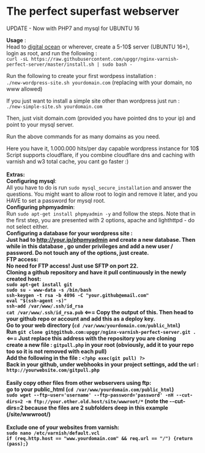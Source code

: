 # The perfect superfast webserver
UPDATE - Now with PHP7 and mysql for UBUNTU 16


<b>Usage</b> :<br>
Head to [digital ocean](https://m.do.co/c/6e83df0e17c6) or wherever, create a 5-10$ server (UBUNTU 16+), login as root, and run the following :
<br>
`curl -sL https://raw.githubusercontent.com/upggr/nginx-varnish-perfect-server/master/install.sh | sudo bash -`

Run the following to create your first wordpess installation :<br>
`./new-wordpress-site.sh yourdomain.com` (replacing with your domain, no www allowed)

If you just want to install a simple site other than wordpress just run :<br> `./new-simple-site.sh yourdomain.com`

Then, just visit domain.com (provided you have pointed dns to your ip) and point to your mysql server.

Run the above commands for as many domains as you need. <br>

Here you have it, 1.000.000 hits/per day capable wordpress instance for 10$
<br>
Script supports cloudflare, if you combine cloudflare dns and caching with varnish and w3 total cache, you cant go faster :)
<br>
<br>
<b>Extras:</b><br>
<b>Configuring mysql</b>: <br>
All you have to do is run `sudo mysql_secure_installation` and answer the questions. You might want to allow root to login and remove it later, and you HAVE to set a password for mysql root.
<br>
<b>Configuring phpmyadmin</b>: <br>
Run `sudo apt-get install phpmyadmin -y` and follow the steps. Note that in the first step, you are presented with 2 options, apache and lighthttpd - do not select either.<br>
<b>Configuring a database for your wordpress site<b> : <br>
Just had to http://your.ip/phpmyadmin and create a new database. Then while in this database , go under privileges and add a new user / password. Do not touch any of the options, just create.
<br>
<b>FTP access</b>: <br>
No need for FTP access! Just use SFTP on port 22.
<br>
<b>Cloning a github repository and have it pull continuously in the newly created host</b>: <br>
`sudo apt-get install git`<br>
`sudo su - www-data -s /bin/bash`<br>
`ssh-keygen -t rsa -b 4096 -C "your.github@email.com"`<br>
`eval "$(ssh-agent -s)"`<br>
`ssh-add /var/www/.ssh/id_rsa`<br>
`cat /var/www/.ssh/id_rsa.pub` <===  Copy the output of this. Then head to your github repo or account and add this as a deploy key.<br>
Go to your web directory (`cd /var/www/yourdomain.com/public_html`)<br>
Run `git clone git@github.com:upggr/nginx-varnish-perfect-server.git .` <=== Just replace this address with the repository you are cloning<br>
create a new file : `gitpull.php` in your root (obviously, add it to your repo too so it is not removed with each pull)<br>
Add the following in the file : `<?php exec(git pull) ?>`<br>
Back in your github, under webhooks in your project settings, add the url : `http://yourwebsite.com/gitpull.php`<br>
<br>
<b>Easily copy other files from other webservers using ftp</b>: <br>
go to your public_html (`cd /var/www/yourdomain.com/public_html`)<br>
`sudo wget --ftp-user='username' --ftp-password='password' -nH --cut-dirs=2 -m ftp://your.other.old.host/site/wwwroot/*` (note the --cut-dirs=2 because the files are 2 subfolders deep in this example (/site/wwwroot/)<br>
<br>
<b>Exclude one of your websites from varnish</b>: <br>
`sudo nano /etc/varnish/default.vcl`<br>
`if (req.http.host == "www.yourdomain.com" && req.url == "/") {return (pass);}`<br>
<br>
